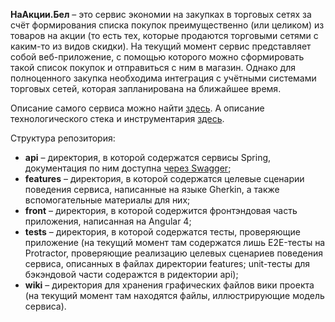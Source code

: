 **НаАкции.Бел** – это сервис экономии на закупках в торговых сетях за счёт формирования списка покупок преимущественно (или целиком) из товаров на акции (то есть тех, которые продаются торговыми сетями с каким-то из видов скидки). На текущий момент сервис представляет собой веб-приложение, с помощью которого можно сформировать такой список покупок и отправиться с ним в магазин. Однако для полноценного закупка необходима интеграция с учётными системами торговых сетей, которая запланирована на ближайшее время.

Описание самого сервиса можно найти [здесь](https://github.com/VadimMustyatsa/naakcii/wiki/Модель-сервиса-НаАкции.Бел). А описание технологического стека и инструментария [здесь](https://github.com/VadimMustyatsa/naakcii/wiki/Технологический-стек-и-инструментарий).

Структура репозитория:
* **api** – директория, в которой содержатся сервисы Spring, документация по ним доступна [через Swagger](http://178.124.206.42:8080/api/swagger-ui.html); 
* **features** – директория, в которой содержатся целевые сценарии поведения сервиса, написанные на языке Gherkin, а также вспомогательные материалы для них;
* **front** – директория, в которой содержится фронтэндовая часть приложения, написанная на Angular 4;
* **tests** – директория, в которой содержатся тесты, проверяющие приложение (на текущий момент там содержатся лишь E2E-тесты на Protractor, проверяющие реализацию целевых сценариев поведения сервиса, описанных в файлах директории features; unit-тесты для бэкэндовой части содеражтся в ридектории api);
* **wiki** – директория для хранения графических файлов вики проекта (на текущий момент там находятся файлы, иллюстрирующие модель сервиса).
